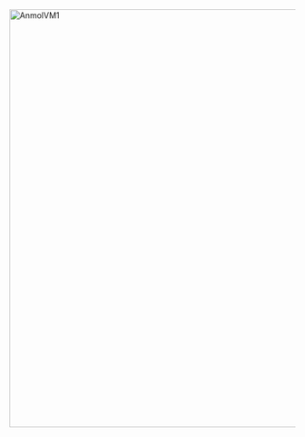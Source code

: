 <img width="736" alt="AnmolVM1" src="https://github.com/AnmolSingh8858/Cloud-Project/assets/166207079/cbf38ade-7dcc-4ce8-8972-67f5fd79c849">

